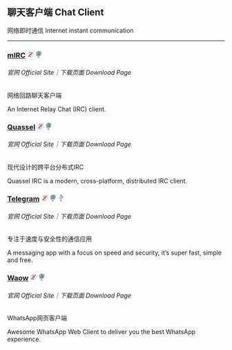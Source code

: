 ## 聊天客户端   Chat Client

网络即时通信   Internet instant communication

---

### [mIRC](http://www.mirc.com/) ![](/assets/图片2.png) ![](/assets/earth-globe.png)

###### 官网  Official Site｜下载页面  Download Page

网络回路聊天客户端

An Internet Relay Chat \(IRC\) client.

### [Quassel](http://quassel-irc.org/) ![](/assets/图片2.png) ![](/assets/earth-globe.png)

###### 官网  Official Site｜下载页面  Download Page

现代设计的跨平台分布式IRC

Quassel IRC is a modern, cross-platform, distributed IRC client.

### [Telegram](https://desktop.telegram.org/) ![](/assets/图片2.png) ![](/assets/earth-globe.png) ![](/assets/usb.png)

###### 官网  Official Site｜下载页面  Download Page

专注于速度与安全性的通信应用

A messaging app with a focus on speed and security, it’s super fast, simple and free.

### [Waow](http://dedg3.com/wao/) ![](/assets/图片2.png) ![](/assets/earth-globe.png)

###### 官网  Official Site｜下载页面  Download Page

WhatsApp网页客户端

Awesome WhatsApp Web Client to deliver you the best WhatsApp experience.

